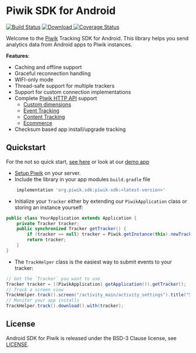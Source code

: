 Piwik SDK for Android
========================

[![Build Status](https://travis-ci.org/matomo-org/piwik-sdk-android.svg?branch=master)](https://travis-ci.org/matomo-org/piwik-sdk-android) [ ![Download](https://api.bintray.com/packages/darken/maven/piwik-sdk-android/images/download.svg) ](https://bintray.com/darken/maven/piwik-sdk-android/_latestVersion) [![Coverage Status](https://coveralls.io/repos/piwik/piwik-sdk-android/badge.svg?branch=master&service=github)](https://coveralls.io/github/piwik/piwik-sdk-android?branch=master)

Welcome to the [Piwik](http://piwik.org) Tracking SDK for Android. This library helps you send analytics data from Android apps to Piwik instances.

__Features__:
* Caching and offline support
* Graceful reconnection handling
* WIFI-only mode
* Thread-safe support for multiple trackers
* Support for custom connection implementations
* Complete [Piwik HTTP API](https://developer.piwik.org/api-reference/tracking-api) support
    * [Custom dimensions](https://piwik.org/docs/custom-dimensions/)
    * [Event Tracking](https://piwik.org/docs/event-tracking/)
    * [Content Tracking](https://piwik.org/docs/content-tracking/)
    * [Ecommerce](https://piwik.org/docs/ecommerce-analytics/)
* Checksum based app install/upgrade tracking

## Quickstart
For the not so quick start, [see here](https://github.com/piwik/piwik-sdk-android/wiki/Getting-started) or look at our [demo app](https://github.com/piwik/piwik-sdk-android/tree/master/exampleapp)

* [Setup Piwik](https://piwik.org/docs/installation/) on your server.
* Include the library in your app modules `build.gradle` file
```groovy
    implementation 'org.piwik.sdk:piwik-sdk:<latest-version>'
```

* Initialize your `Tracker` either by extending our `PiwikApplication` class or storing an instance yourself:
```java
public class YourApplication extends Application {
    private Tracker tracker;
    public synchronized Tracker getTracker() {
        if (tracker == null) tracker = Piwik.getInstance(this).newTracker(new TrackerConfig("http://domain.tld/piwik.php", 1));
        return tracker;
    }
}
```

* The `TrackHelper` class is the easiest way to submit events to your tracker:
```java
// Get the `Tracker` you want to use
Tracker tracker = ((PiwikApplication) getApplication()).getTracker();
// Track a screen view
TrackHelper.track().screen("/activity_main/activity_settings").title("Settings").with(tracker);
// Monitor your app installs
TrackHelper.track().download().with(tracker);
```

## License
Android SDK for Piwik is released under the BSD-3 Clause license, see [LICENSE](https://github.com/piwik/piwik-sdk-android/blob/master/LICENSE).
